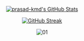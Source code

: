 <!---[![My Awesome Stats](https://awesome-github-stats.azurewebsites.net/user-stats/prasad-kmd?cardType=octocat&theme=github-dark&preferLogin=false&Ring=FFFFFF&Border=00C2DD&Title=5AACB0&Text=CADD9A)](https://git.io/awesome-stats-card) --->
<p align="center">  <a href="https://awesome-github-stats.azurewebsites.net/index.html??cardType=github&theme=github-dark&preferLogin=false&Ring=FFFFFF&Border=00C2DD&Title=5AACB0&Text=CADD9A">    <img  alt="prasad-kmd's GitHub Stats" src="https://awesome-github-stats.azurewebsites.net/user-stats/prasad-kmd?cardType=github&theme=github-dark&preferLogin=false&Ring=FFFFFF&Border=00C2DD&Title=5AACB0&Text=CADD9A" />  </a> </p>
<!--- [![GitHub Streak](https://streak-stats.demolab.com?user=prasad-kmd&theme=github-dark-blue&border_radius=10&date_format=%5BY%20%5DM%20j&background=45%2C000000A4%2C44E5EB88&border=5B808B&fire=EB5454)](https://git.io/streak-stats) --->
<p align="center"> <a href="https://git.io/streak-stats"><img src="https://streak-stats.demolab.com?user=prasad-kmd&theme=github-dark-blue&border_radius=10&date_format=%5BY%20%5DM%20j&background=45%2C000000A4%2C44E5EB88&border=5B808B&fire=EB5454" alt="GitHub Streak" /></a></p>

<p align="center"><img src="https://github-profile-trophy.vercel.app/?username=prasad-kmd&theme=onestar&no-bg=true&no-frame=true&column=4" alt="01"/></p>
<!---
- 👋 Hi, I’m @prasad-kmd
- 👀 I’m interested in Learning.
- 🌱 I’m currently learning Nothing.
- 📫 How to reach me !
--->
<!---
prasad-kmd/prasad-kmd is a ✨ special ✨ repository because its `README.md` (this file) appears on your GitHub profile.
You can click the Preview link to take a look at your changes.
--->
